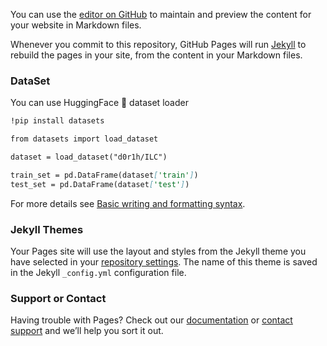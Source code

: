 
You can use the [editor on GitHub](https://github.com/d0r1h/ILC/edit/gh-pages/index.md) to maintain and preview the content for your website in Markdown files.

Whenever you commit to this repository, GitHub Pages will run [Jekyll](https://jekyllrb.com/) to rebuild the pages in your site, from the content in your Markdown files.

### DataSet

You can use HuggingFace 🤗 dataset loader

```markdown
!pip install datasets

from datasets import load_dataset

dataset = load_dataset("d0r1h/ILC")

train_set = pd.DataFrame(dataset['train'])
test_set = pd.DataFrame(dataset['test'])
```

For more details see [Basic writing and formatting syntax](https://docs.github.com/en/github/writing-on-github/getting-started-with-writing-and-formatting-on-github/basic-writing-and-formatting-syntax).

### Jekyll Themes

Your Pages site will use the layout and styles from the Jekyll theme you have selected in your [repository settings](https://github.com/d0r1h/ILC/settings/pages). The name of this theme is saved in the Jekyll `_config.yml` configuration file.

### Support or Contact

Having trouble with Pages? Check out our [documentation](https://docs.github.com/categories/github-pages-basics/) or [contact support](https://support.github.com/contact) and we’ll help you sort it out.
